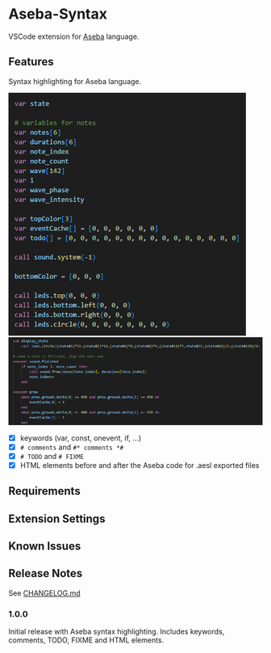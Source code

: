 # Aseba-Syntax

VSCode extension for [Aseba](https://github.com/aseba-community/aseba) language.

## Features

Syntax highlighting for Aseba language.

![Variable declaration](https://github.com/Jiogo18/vscode-aseba-syntax/blob/main/images/sample_var.png?raw=true)
![Event declaration](https://github.com/Jiogo18/vscode-aseba-syntax/blob/main/images/sample_onevent.png?raw=true)

- [x] keywords (var, const, onevent, if, ...)
- [x] `# comments` and `#* comments *#`
- [x] `# TODO` and `# FIXME`
- [x] HTML elements before and after the Aseba code for .aesl exported files

## Requirements

## Extension Settings

## Known Issues

## Release Notes

See [CHANGELOG.md](CHANGELOG.md)

### 1.0.0

Initial release with Aseba syntax highlighting.
Includes keywords, comments, TODO, FIXME and HTML elements.
